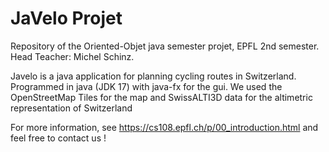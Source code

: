 # JaVelo Projet
Repository of the Oriented-Objet java semester projet, EPFL 2nd semester. Head Teacher: Michel Schinz.

Javelo is a java application for planning cycling routes in Switzerland.  
Programmed in java (JDK 17) with java-fx for the gui. We used the OpenStreetMap Tiles for the map and SwissALTI3D data for the altimetric representation of Switzerland

For more information, see https://cs108.epfl.ch/p/00_introduction.html and feel free to contact us !

